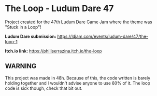 # The Loop - Ludum Dare 47
Project created for the 47th Ludum Dare Game Jam where the theme was "Stuck in a Loop"!

**Ludum Dare submission:** https://ldjam.com/events/ludum-dare/47/the-loop-1

**Itch.io link:** https://phillserrazina.itch.io/the-loop

## WARNING
This project was made in 48h. Because of this, the code written is barely holding together and I wouldn't advise anyone to use 80% of it. The loop code is sick though, check that bit out.

